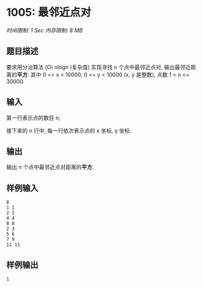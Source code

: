 # 1005: 最邻近点对

*时间限制: 1 Sec 内存限制: 8 MB*

## 题目描述

要求用分治算法 (O( nlogn )复杂度) 实现寻找 n 个点中最邻近点对, 输出最邻近距离的**平方**. 其中 0 <= x < 10000, 0 <= y < 10000 (x, y 是整数), 点数 1 < n <= 30000.

## 输入

第一行表示点的数目 n;

接下来的 n 行中, 每一行依次表示点的 x 坐标, y 坐标.

## 输出

输出 n 个点中最邻近点对距离的**平方**.

## 样例输入

```
8
1 1
2 2
4 4
8 8
2 3
5 6
7 9
11 11
```

## 样例输出

```
1
```